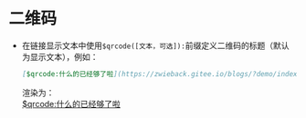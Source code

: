 二维码
==

* 在链接显示文本中使用`$qrcode([文本，可选]):`前缀定义二维码的标题（默认为显示文本），例如：

	```markdown
	[$qrcode:什么的已经够了啦](https://zwieback.gitee.io/blogs/?demo/index.md#二维码)
	```

	渲染为：  
	[$qrcode:什么的已经够了啦](https://zwieback.gitee.io/blogs/?demo/index.md#二维码)
